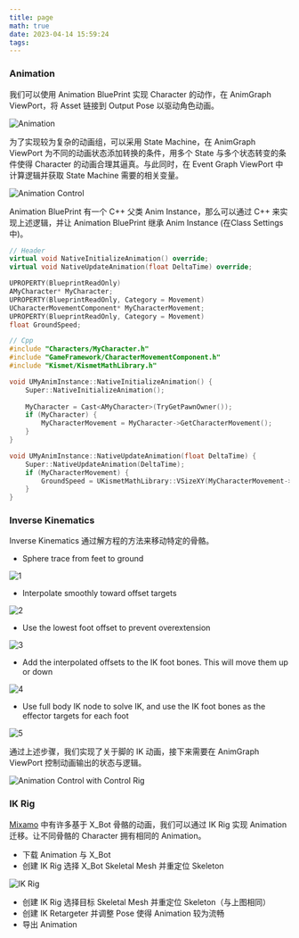 ```yaml
---
title: page
math: true
date: 2023-04-14 15:59:24
tags:
---
```


### Animation
我们可以使用 Animation BluePrint 实现 Character 的动作，在 AnimGraph ViewPort，将 Asset 链接到 Output Pose 以驱动角色动画。

![Animation](Animation/Animation.png)

为了实现较为复杂的动画组，可以采用 State Machine，在 AnimGraph ViewPort 为不同的动画状态添加转换的条件，用多个 State 与多个状态转变的条件使得 Character 的动画合理其逼真。与此同时，在 Event Graph ViewPort 中计算逻辑并获取 State Machine 需要的相关变量。

![Animation Control](Animation/Animation%20Control.png)

Animation BluePrint 有一个 C++ 父类 Anim Instance，那么可以通过 C++ 来实现上述逻辑，并让 Animation BluePrint 继承 Anim Instance (在Class Settings中)。

```c++ 
// Header
virtual void NativeInitializeAnimation() override;
virtual void NativeUpdateAnimation(float DeltaTime) override;

UPROPERTY(BlueprintReadOnly)
AMyCharacter* MyCharacter;
UPROPERTY(BlueprintReadOnly, Category = Movement)
UCharacterMovementComponent* MyCharacterMovement;
UPROPERTY(BlueprintReadOnly, Category = Movement)
float GroundSpeed;

// Cpp
#include "Characters/MyCharacter.h"
#include "GameFramework/CharacterMovementComponent.h"
#include "Kismet/KismetMathLibrary.h"

void UMyAnimInstance::NativeInitializeAnimation() {
	Super::NativeInitializeAnimation();
	
	MyCharacter = Cast<AMyCharacter>(TryGetPawnOwner());
	if (MyCharacter) {
		MyCharacterMovement = MyCharacter->GetCharacterMovement();
	}
}

void UMyAnimInstance::NativeUpdateAnimation(float DeltaTime) {
	Super::NativeUpdateAnimation(DeltaTime);
	if (MyCharacterMovement) {
		GroundSpeed = UKismetMathLibrary::VSizeXY(MyCharacterMovement->Velocity);
	}
}
```

### Inverse Kinematics
Inverse Kinematics 通过解方程的方法来移动特定的骨骼。
- Sphere trace from feet to ground

![1](Animation/1.png)
- Interpolate smoothly toward offset targets

![2](Animation/2.png)
- Use the lowest foot offset to prevent overextension

![3](Animation/3.png)
- Add the interpolated offsets to the IK foot bones. This will move them up or down

![4](Animation/4.png)
- Use full body IK node to solve IK, and use the IK foot bones as the effector targets for each foot

![5](Animation/5.png)

通过上述步骤，我们实现了关于脚的 IK 动画，接下来需要在 AnimGraph ViewPort 控制动画输出的状态与逻辑。

![Animation Control with Control Rig](Animation/Animation%20Control%20with%20Control%20Rig.png)

### IK Rig
[Mixamo](https://www.mixamo.com/) 中有许多基于 X_Bot 骨骼的动画，我们可以通过 IK Rig 实现 Animation 迁移。让不同骨骼的 Character 拥有相同的 Animation。
- 下载 Animation 与 X_Bot
- 创建 IK Rig 选择 X_Bot Skeletal Mesh 并重定位 Skeleton

![IK Rig](Animation/IK%20Rig.png)

- 创建 IK Rig 选择目标 Skeletal Mesh 并重定位 Skeleton（与上图相同）
- 创建 IK Retargeter 并调整 Pose 使得 Animation 较为流畅
- 导出 Animation
